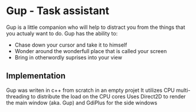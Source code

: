 # Gup - Task assistant
Gup is a little companion who will help to distract you from the things that you actualy want to do.
Gup has the ability to:
* Chase down your cursor and take it to himself
* Wonder around the wonderfull place that is called your screen
* Bring in otherwordly suprises into your view

## Implementation
Gup was writen in c++ from scratch in an empty projet
It utilizes CPU multi-threading to distribute the load on the CPU cores
Uses Direct2D to render the main window (aka. Gup) and GdiPlus for the side windows
